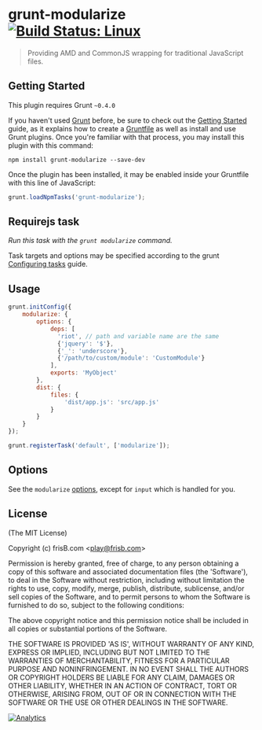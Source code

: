 # grunt-modularize [![Build Status: Linux](https://travis-ci.org/frisb/grunt-modularize.png?branch=master)](https://travis-ci.org/frisb/grunt-modularize)

> Providing AMD and CommonJS wrapping for traditional JavaScript files.



## Getting Started
This plugin requires Grunt `~0.4.0`

If you haven't used [Grunt](http://gruntjs.com/) before, be sure to check out the [Getting Started](http://gruntjs.com/getting-started) guide, as it explains how to create a [Gruntfile](http://gruntjs.com/sample-gruntfile) as well as install and use Grunt plugins. Once you're familiar with that process, you may install this plugin with this command:

```shell
npm install grunt-modularize --save-dev
```

Once the plugin has been installed, it may be enabled inside your Gruntfile with this line of JavaScript:

```js
grunt.loadNpmTasks('grunt-modularize');
```



## Requirejs task
_Run this task with the `grunt modularize` command._

Task targets and options may be specified according to the grunt [Configuring tasks](http://gruntjs.com/configuring-tasks) guide.



## Usage

```js
grunt.initConfig({
	modularize: {
		options: {
			deps: [
			  'riot', // path and variable name are the same
			  {'jquery': '$'},
			  {'_': 'underscore'},
			  {'/path/to/custom/module': 'CustomModule'}
			],
			exports: 'MyObject'
		},
		dist: {
			files: {
				'dist/app.js': 'src/app.js'
			}
		}
	}
});

grunt.registerTask('default', ['modularize']);
```


## Options

See the `modularize` [options](https://github.com/frisb/modularize), except for `input` which is handled for you.



## License

(The MIT License)

Copyright (c) frisB.com &lt;play@frisb.com&gt;

Permission is hereby granted, free of charge, to any person obtaining
a copy of this software and associated documentation files (the
'Software'), to deal in the Software without restriction, including
without limitation the rights to use, copy, modify, merge, publish,
distribute, sublicense, and/or sell copies of the Software, and to
permit persons to whom the Software is furnished to do so, subject to
the following conditions:

The above copyright notice and this permission notice shall be
included in all copies or substantial portions of the Software.

THE SOFTWARE IS PROVIDED 'AS IS', WITHOUT WARRANTY OF ANY KIND,
EXPRESS OR IMPLIED, INCLUDING BUT NOT LIMITED TO THE WARRANTIES OF
MERCHANTABILITY, FITNESS FOR A PARTICULAR PURPOSE AND NONINFRINGEMENT.
IN NO EVENT SHALL THE AUTHORS OR COPYRIGHT HOLDERS BE LIABLE FOR ANY
CLAIM, DAMAGES OR OTHER LIABILITY, WHETHER IN AN ACTION OF CONTRACT,
TORT OR OTHERWISE, ARISING FROM, OUT OF OR IN CONNECTION WITH THE
SOFTWARE OR THE USE OR OTHER DEALINGS IN THE SOFTWARE.

[![Analytics](https://ga-beacon.appspot.com/UA-40562957-14/grunt-modularize/readme)](https://github.com/igrigorik/ga-beacon)
